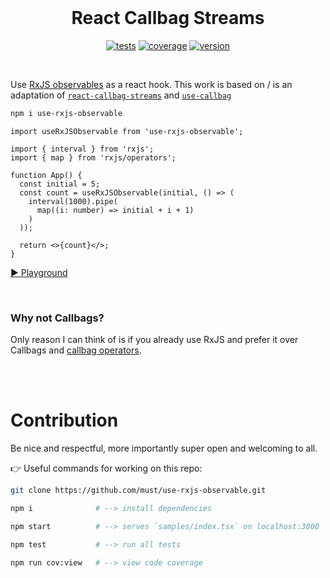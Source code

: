 <div align="center">

<br>

# React Callbag Streams

[![tests](https://img.shields.io/github/workflow/status/must/use-rxjs-observable/Test%20and%20Report%20Coverage?label=tests&logo=mocha&logoColor=green&style=flat-square)](https://github.com/must/use-rxjs-observable/actions?query=workflow%3A%22Test+and+Report+Coverage%22)
[![coverage](https://img.shields.io/codecov/c/github/must/use-rxjs-observable?logo=codecov&style=flat-square)](https://codecov.io/gh/must/use-rxjs-observable)
[![version](https://img.shields.io/npm/v/use-rxjs-observable?logo=npm&style=flat-square)](https://www.npmjs.com/package/use-rxjs-observable)


</div>

<br>

Use [RxJS observables](https://rxjs-dev.firebaseapp.com/guide/observable) as a react hook. This work is based on / is an adaptation of [`react-callbag-streams`](https://github.com/loreanvictor/react-callbag-streams) and [`use-callbag`](https://github.com/Andarist/use-callbag)

```bash
npm i use-rxjs-observable
```

```tsx
import useRxJSObservable from 'use-rxjs-observable';

import { interval } from 'rxjs';
import { map } from 'rxjs/operators';

function App() {
  const initial = 5;
  const count = useRxJSObservable(initial, () => (
    interval(1000).pipe(
      map((i: number) => initial + i + 1)
    )
  ));

  return <>{count}</>;
}

```
[ ► Playground ](https://stackblitz.com/edit/use-rxjs-observable?file=index.tsx)

<br>

### Why not Callbags?

Only reason I can think of is if you already use RxJS and prefer it over Callbags and [callbag operators](https://loreanvictor.github.io/callbag-common/).

<br><br>

# Contribution

Be nice and respectful, more importantly super open and welcoming to all.

👉 Useful commands for working on this repo:
```bash
git clone https://github.com/must/use-rxjs-observable.git
```
```bash
npm i              # --> install dependencies
```
```bash
npm start          # --> serves `samples/index.tsx` on localhost:3000
```
```bash
npm test           # --> run all tests
```
```bash
npm run cov:view   # --> view code coverage
```
